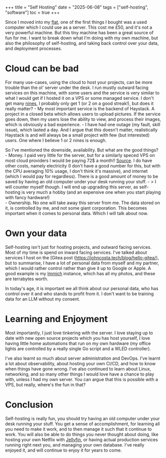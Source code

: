 +++
title = "Self Hosting"
date = "2025-06-08"
tags = ["self-hosting", "software"]
toc = true
+++

Since I moved into my [flat](https://en.wikipedia.org/wiki/Flat#Architecture), one of the first things I bought was a used computer which I could use as a server. This cost me £50, and it's not a very powerful machine. But this tiny machine has been a great source of fun for me. I want to break down what I'm doing with my own machine, but also the philosophy of self-hosting, and taking back control over your data, and deployment processes.

# Cloud can be bad
For many use-cases, using the cloud to host your projects, can be more trouble than the ol' server under the desk. I run mustly outward facing services on this machine, with some users and the service is very similar to what I would get if I hosted it on a VPS or some managed service. I don't get many [nines](https://en.wikipedia.org/wiki/High_availability#%22Nines%22), I probably only get 1 (or 2 on a good streak!), but does it really matter?
	- My most important service is the backend of Haystack. A project in a closed beta which allows users to upload pictures. If the service goes down, then my users lose the ability to view, and process their images, which is obviously a bad experience.
	- I have had one outage (my fault, skill issue), which lasted a day. And I argue that this doesn't matter, realistically Haystack is and will always be a small project with few (but interested) users. One where I believe 1 or 2 nines is enough.

So I've mentioned the downside, availability. But what are the good things?
	- Money. I paid very little for the server, but for a similarly speced VPS on most cloud providers I would be paying 72$ a month!! [Source](https://www.linode.com/products/dedicated-cpu/). I do have other costs, namely electricity (I don't have a good number for this, but with the CPU averaging 10% usage, I don't think it's massive), and internet (which I would pay for regardless). There is a good amount of money to be saved by having an old computer under your desk running your stuff.
	    - > I will counter myself though. I will end up upgrading this server, as self-hosting is very much a hobby (and an expensive one when you start playing with fancy hardware!)  
	- Ownership. No one will take away this server from me. The data stored on it, is controlled by me, and not some giant corporation. This becomes important when it comes to personal data. Which I will talk about now.
# Own your data
Self-hosting isn't just for hosting projects, and outward facing services. Most of my time is spend on inward facing services. I've talked about services I host on the [Gitea post (https://johncosta.tech/blog/hello-gitea/), but to summarise, I have a lot of personal data from myself and my partner, which I would rather control rather than give it up to Google or Apple. A good example is my [Immich](https://immich.app) instance, which has all my photos, and these are terrabytes worth.

In today's age, it is important we all think about our personal data, who has control over it and who stands to profit from it. I don't want to be training data for an LLM without my consent.

# Learning and Enjoyment
Most importantly, I just love tinkering with the server. I love staying up to date with new open source projects which you has host yourself, I love having little home automations that run on my own hardware (my office lights are controlled by a really single Go script and a WLED controller).

I've also learnt so much about server administration and DevOps. I've learnt a lot about observability, about hosting your own CI/CD, and how to know when things have gone wrong. I've also continued to learn about Linux, networking, and so many other things I would love have a chance to play with, unless I had my own server. You can argue that this is possible with a VPS, but really, where's the fun in that?

# Conclusion
Self-hosting is really fun, you should try having an old computer under your desk running your stuff. You get a sense of accomplishment, for learning all you need to make it work, and to then manage it such that it continue to work. You will also be able to do things you never thought about doing, like hosting your own Netflix with [Jellyfin](https://jellyfin.org), or having actual production services running  right next you, and managing your own database. I've really enjoyed it, and will continue to enjoy it for years to come.

